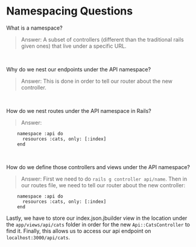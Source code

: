 # Namespacing Questions

What is a namespace?
> Answer: A subset of controllers (different than the traditional rails given ones) that live under a specific URL.

&nbsp;

Why do we nest our endpoints under the API namespace?
> Answer: This is done in order to tell our router about the new controller.

&nbsp;

How do we nest routes under the API namespace in Rails?
> Answer: 
        
        namespace :api do 
          resources :cats, only: [:index]
        end

&nbsp;

How do we define those controllers and views under the API namespace?
> Answer: First we need to do `rails g controller api/name`. Then in our routes file, we need to tell our router about the new controller:
        
        namespace :api do
          resources :cats, only: [:index]
        end

Lastly, we have to store our index.json.jbuilder view in the location under the `app/views/api/cats` folder in order for the new `Api::CatsController` to find it. Finally, this allows us to access our api endpoint on `localhost:3000/api/cats`. 

